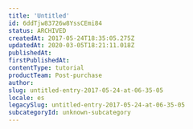```yaml
---
title: 'Untitled'
id: 6ddTjw83726w8YssCEmi84
status: ARCHIVED
createdAt: 2017-05-24T18:35:05.275Z
updatedAt: 2020-03-05T18:21:11.018Z
publishedAt: 
firstPublishedAt: 
contentType: tutorial
productTeam: Post-purchase
author: 
slug: untitled-entry-2017-05-24-at-06-35-05
locale: es
legacySlug: untitled-entry-2017-05-24-at-06-35-05
subcategoryId: unknown-subcategory
---
```



